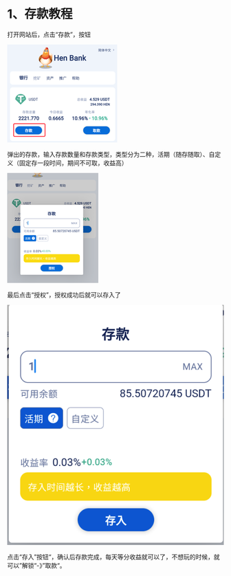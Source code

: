 # 1、存款教程

打开网站后，点击“存款”，按钮

![](../.gitbook/assets/image%20%2811%29.png)

弹出的存款，输入存款数量和存款类型，类型分为二种，活期（随存随取）、自定义（固定存一段时间，期间不可取，收益高）

![](../.gitbook/assets/image%20%2810%29.png)

 最后点击“授权”，授权成功后就可以存入了

![](../.gitbook/assets/image%20%288%29.png)

点击“存入”按钮“，确认后存款完成，每天等分收益就可以了，不想玩的时候，就可以”解锁“-》”取款“。

